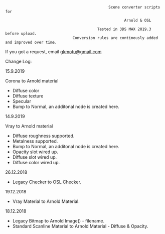                           
                          
                                                  Scene converter scripts for
                                                           
                                                         Arnold & OSL

                                             Tested in 3DS MAX 2019.3 before upload.
                                  Conversion rules are continously added and improved over time.
                               
If you got a request, email gkmotu@gmail.com

Change Log:

15.9.2019

Corona to Arnold material

- Diffuse color
- Diffuse texture
- Specular
- Bump to Normal, an additonal node is created here.


14.9.2019

Vray to Arnold material

- Diffuse roughness supported.
- Metalness supported.
- Bump to Normal, an additonal node is created here.
- Opacity slot wired up.
- Diffuse slot wired up.
- Diffuse color wired up.


26.12.2018

- Legacy Checker to OSL Checker.

19.12.2018

- Vray Material to Arnold Material.

18.12.2018

- Legacy Bitmap to Arnold Image() - filename.
- Standard Scanline Material to Arnold Material - Diffuse & Opacity.



